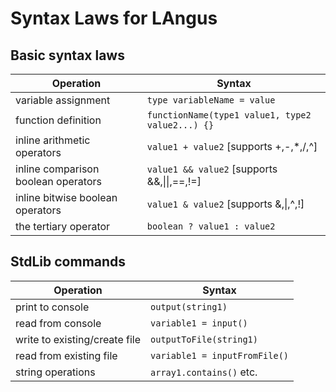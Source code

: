 # Syntax Laws for LAngus


## Basic syntax laws

  | Operation                       | Syntax                                                |
  | ------------------------------- | ----------------------------------------------------- |
  | variable assignment             | `type variableName = value`                                |
  | function definition             | `functionName(type1 value1, type2 value2...) {}`      |
  | inline arithmetic operators     | `value1 + value2`  [supports +,-,*,/,^]               |
  | inline comparison boolean operators| `value1 && value2`  [supports &&,&#124;&#124;,==,!=]  |
  | inline bitwise boolean operators| `value1 & value2`  [supports &,&#124;,^,!]            |
  | the tertiary operator           | `boolean ? value1 : value2`                           |

## StdLib commands

| Operation                       | Syntax                        |
| ------------------------------- | ----------------------------- |
| print to console                | `output(string1)`             |
| read from console               | `variable1 = input()`         |
| write to existing/create file   | `outputToFile(string1)`       |
| read from existing file         | `variable1 = inputFromFile()` |
| string operations               | `array1.contains()` etc.      |
